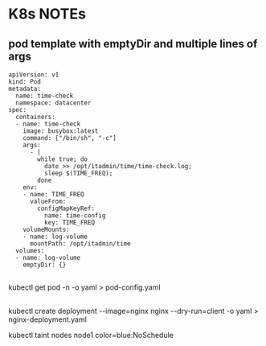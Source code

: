 # K8s NOTEs
## pod template with emptyDir and multiple lines of args
```
apiVersion: v1
kind: Pod
metadata:
  name: time-check
  namespace: datacenter
spec:
  containers:
  - name: time-check
    image: busybox:latest
    command: ["/bin/sh", "-c"]
    args:
      - |
        while true; do
          date >> /opt/itadmin/time/time-check.log;
          sleep $(TIME_FREQ);
        done
    env:
    - name: TIME_FREQ
      valueFrom:
        configMapKeyRef:
          name: time-config
          key: TIME_FREQ
    volumeMounts:
    - name: log-volume
      mountPath: /opt/itadmin/time
  volumes:
  - name: log-volume
    emptyDir: {}

```
##
kubectl get pod <pod-name> -n <namespace> -o yaml > pod-config.yaml

##

kubectl create deployment --image=nginx nginx --dry-run=client -o yaml > nginx-deployment.yaml

kubectl taint nodes node1 color=blue:NoSchedule 

